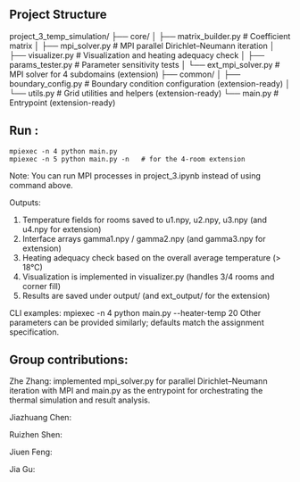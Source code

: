 ## Project Structure
project_3_temp_simulation/
├── core/
│   ├── matrix_builder.py   # Coefficient matrix
│   ├── mpi_solver.py       # MPI parallel Dirichlet–Neumann iteration
│   ├── visualizer.py       # Visualization and heating adequacy check
│   ├── params_tester.py    # Parameter sensitivity tests
│   └── ext_mpi_solver.py   # MPI solver for 4 subdomains (extension)
├── common/
│   ├── boundary_config.py  # Boundary condition configuration (extension-ready)
│   └── utils.py            # Grid utilities and helpers (extension-ready)
└── main.py                 # Entrypoint (extension-ready)

## Run :
    mpiexec -n 4 python main.py
    mpiexec -n 5 python main.py -n   # for the 4-room extension

Note: You can run MPI processes in project_3.ipynb instead of using command above.

Outputs:
1) Temperature fields for rooms saved to u1.npy, u2.npy, u3.npy (and u4.npy for extension)
2) Interface arrays gamma1.npy / gamma2.npy (and gamma3.npy for extension)
3) Heating adequacy check based on the overall average temperature (> 18°C)
4) Visualization is implemented in visualizer.py (handles 3/4 rooms and corner fill)
5) Results are saved under output/ (and ext_output/ for the extension)

CLI examples:
    mpiexec -n 4 python main.py --heater-temp 20
Other parameters can be provided similarly; defaults match the assignment specification.


## Group contributions:
Zhe Zhang: implemented mpi_solver.py for parallel Dirichlet–Neumann iteration with MPI and main.py as the entrypoint for orchestrating the thermal simulation and result analysis.

Jiazhuang Chen: 

Ruizhen Shen: 

Jiuen Feng: 

Jia Gu: 